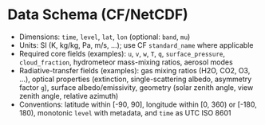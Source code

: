 # Data Schema (CF/NetCDF)

- Dimensions: `time`, `level`, `lat`, `lon` (optional: `band`, `mu`)
- Units: SI (K, kg/kg, Pa, m/s, ...); use CF `standard_name` where applicable
- Required core fields (examples): `u`, `v`, `w`, `T`, `q`, `surface_pressure`, `cloud_fraction`, hydrometeor mass-mixing ratios, aerosol modes
- Radiative-transfer fields (examples): gas mixing ratios (H2O, CO2, O3, ...), optical properties (extinction, single-scattering albedo, asymmetry factor `g`), surface albedo/emissivity, geometry (solar zenith angle, view zenith angle, relative azimuth)
- Conventions: latitude within [-90, 90], longitude within [0, 360) or [-180, 180), monotonic `level` with metadata, and `time` as UTC ISO 8601
